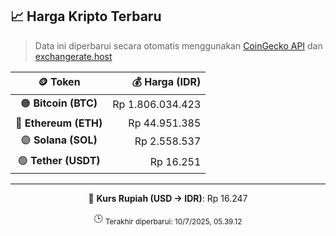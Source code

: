 

<!-- HARGA_KRIPTO -->
## 📈 Harga Kripto Terbaru

> Data ini diperbarui secara otomatis menggunakan [CoinGecko API](https://www.coingecko.com/) dan [exchangerate.host](https://exchangerate.host/)

<div align="center">

| 🪙 Token | 💰 Harga (IDR) |
|:------:|---------------:|
| 🟠 **Bitcoin (BTC)**   | Rp 1.806.034.423 |
| 🔵 **Ethereum (ETH)**  | Rp 44.951.385 |
| 🟣 **Solana (SOL)**    | Rp 2.558.537 |
| 🟢 **Tether (USDT)**   | Rp 16.251 |

---

💱 **Kurs Rupiah (USD → IDR)**: Rp 16.247

🕒 <sub>Terakhir diperbarui: 10/7/2025, 05.39.12</sub>

</div>
<!-- /HARGA_KRIPTO -->